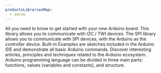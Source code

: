 ```yaml
---
productsLibrariesMap:
  - servo
---
```


<EssentialsColumn title="First Steps">
  <EssentialElement title="Quickstart Guide" type="getting-started" link="https://www.arduino.cc/en/Guide/ArduinoMega2560">
    All you need to know to get started with your new Arduino board.
  </EssentialElement>

</EssentialsColumn>

<EssentialsColumn title="Suggested Libraries">

<EssentialElement title="Wire" type="library" link="https://docs.arduino.cc/language-reference/en/functions/communication/Wire/">
This library allows you to communicate with I2C / TWI devices.
  </EssentialElement>

<EssentialElement title="SPI" type="library" link="https://docs.arduino.cc/language-reference/en/functions/communication/SPI/">
The SPI library allows you to communicate with SPI devices, with the Arduino as the controller device.
</EssentialElement>
</EssentialsColumn>

<EssentialsColumn title="Arduino Basics">
  <EssentialElement title="Built-in Examples" type="tutorial" link="/built-in-examples/">
    Built-in Examples are sketches included in the Arduino IDE and demonstrate all basic Arduino commands.
  </EssentialElement>
  <EssentialElement title="Learn" type="resource" link="/learn/">
    Discover interesting articles, principles and techniques related to the Arduino ecosystem.
  </EssentialElement>
  <EssentialElement title="Language References" type="resource" link="https://www.arduino.cc/reference/en/">
  Arduino programming language can be divided in three main parts: functions, values (variables and constants), and structure.
  </EssentialElement>
</EssentialsColumn>